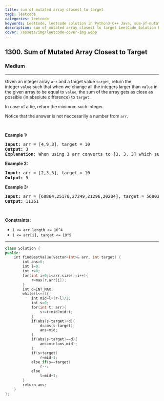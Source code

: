 ```yaml
---
title: sum of mutated array closest to target
tags: leetcode
categories: leetcode
keywords: LeetCode, leetcode solution in Python3 C++ Java, sum-of-mutated-array-closest-to-target solution
description: sum of mutated array closest to target LeetCode Solution Explained
cover: /assets/img/leetcode-cover-img.webp
---
```



<h2>1300. Sum of Mutated Array Closest to Target</h2><h3>Medium</h3><hr><div><p>Given an integer array&nbsp;<code>arr</code> and a target value <code>target</code>, return&nbsp;the integer&nbsp;<code>value</code>&nbsp;such that when we change all the integers&nbsp;larger than <code>value</code>&nbsp;in the given array to be equal to&nbsp;<code>value</code>,&nbsp;the sum of the array gets&nbsp;as close as possible (in absolute difference) to&nbsp;<code>target</code>.</p>

<p>In case of a tie, return the minimum such integer.</p>

<p>Notice that the answer is not neccesarilly a number from <code>arr</code>.</p>

<p>&nbsp;</p>
<p><strong>Example 1:</strong></p>

<pre><strong>Input:</strong> arr = [4,9,3], target = 10
<strong>Output:</strong> 3
<strong>Explanation:</strong> When using 3 arr converts to [3, 3, 3] which sums 9 and that's the optimal answer.
</pre>

<p><strong>Example 2:</strong></p>

<pre><strong>Input:</strong> arr = [2,3,5], target = 10
<strong>Output:</strong> 5
</pre>

<p><strong>Example 3:</strong></p>

<pre><strong>Input:</strong> arr = [60864,25176,27249,21296,20204], target = 56803
<strong>Output:</strong> 11361
</pre>

<p>&nbsp;</p>
<p><strong>Constraints:</strong></p>

<ul>
	<li><code>1 &lt;= arr.length &lt;= 10^4</code></li>
	<li><code>1 &lt;= arr[i], target &lt;= 10^5</code></li>
</ul>
</div>

---




```cpp
class Solution {
public:
    int findBestValue(vector<int>& arr, int target) {
        int ans=0;
        int l=0;
        int r=0;
        for(int i=0;i<arr.size();i++){
            r=max(r,arr[i]);   
        }
        int d=INT_MAX;
        while(l<=r){
            int mid=l+(r-l)/2;
            int s=0;
            for(int t: arr){
                s+=t>mid?mid:t;
            }
            if(abs(s-target)<d){
                d=abs(s-target);
                ans=mid;
            }
            if(abs(s-target)==d){
                ans=min(ans,mid);
            }
            if(s>target)
                r=mid-1;
            else if(s==target)
                r--;
            else
                l=mid+1;
        }
        return ans;
    }
};

```
